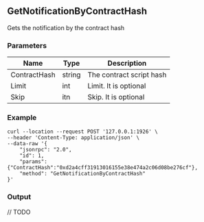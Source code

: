## GetNotificationByContractHash

 Gets the notification by the contract hash

### Parameters

| Name         | Type   | Description       |
| ---------------- | -------------- | ------- |
| ContractHash    | string | The contract script hash |
| Limit     | int      | Limit. It is optional |
| Skip |itn |Skip. It is optional |

### Example
```shell
curl --location --request POST '127.0.0.1:1926' \
--header 'Content-Type: application/json' \
--data-raw '{
    "jsonrpc": "2.0",
    "id": 1,
    "params": {"ContractHash":"0xd2a4cff31913016155e38e474a2c06d08be276cf"},
    "method": "GetNotificationByContractHash"
}'
```

### Output

// TODO
